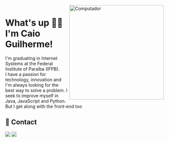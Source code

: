 <img src="https://raw.githubusercontent.com/MicaelliMedeiros/micaellimedeiros/master/image/computer-illustration.png" min-width="300px" max-width="300px" width="300px" align="right" alt="Computador">

# What's up 👋🏼 I'm Caio Guilherme!

<p align="left"> 
  
I'm graduating in Internet Systems at the Federal Institute of Paraíba (IFPB). <br>
I have a passion for technology, innovation and I'm always looking for the best way to solve a problem. I seek to improve myself in Java, JavaScript and Python. But I get along with the front-end too 

</p>

## 📲 Contact

<p align="left">

  <a href="https://www.linkedin.com/in/caio-guilherme-880675202/" alt="Linkedin">
  <img src="https://img.shields.io/badge/-Linkedin-0e76a8?style=flat-square&logo=Linkedin&logoColor=white&link=LINK-DO-SEU-LINKEDIN" /></a>

  <a href="https://www.instagram.com/agmcaio/" alt="Instagram">
  <img src="https://img.shields.io/badge/-Instagram-DF0174?style=flat-square&labelColor=DF0174&logo=instagram&logoColor=white&link=LINK-DO-SEU-INSTAGRAM"/></a>
</p>  
